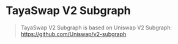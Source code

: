 # TayaSwap V2 Subgraph

> TayaSwap V2 Subgraph is based on Uniswap V2 Subgraph: https://github.com/Uniswap/v2-subgraph